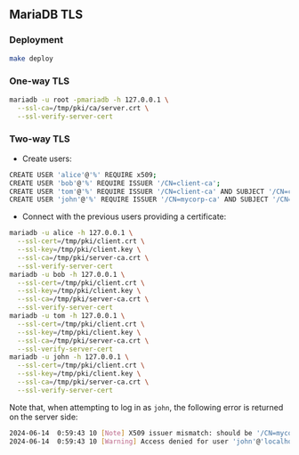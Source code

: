 ## MariaDB TLS

### Deployment

```bash
make deploy
```

### One-way TLS

```bash
mariadb -u root -pmariadb -h 127.0.0.1 \
  --ssl-ca=/tmp/pki/ca/server.crt \
  --ssl-verify-server-cert
```

### Two-way TLS

- Create users:

```bash
CREATE USER 'alice'@'%' REQUIRE x509;
CREATE USER 'bob'@'%' REQUIRE ISSUER '/CN=client-ca';
CREATE USER 'tom'@'%' REQUIRE ISSUER '/CN=client-ca' AND SUBJECT '/CN=client';
CREATE USER 'john'@'%' REQUIRE ISSUER '/CN=mycorp-ca' AND SUBJECT '/CN=john';
```

- Connect with the previous users providing a certificate:

```bash
mariadb -u alice -h 127.0.0.1 \
  --ssl-cert=/tmp/pki/client.crt \
  --ssl-key=/tmp/pki/client.key \
  --ssl-ca=/tmp/pki/server-ca.crt \
  --ssl-verify-server-cert
mariadb -u bob -h 127.0.0.1 \
  --ssl-cert=/tmp/pki/client.crt \
  --ssl-key=/tmp/pki/client.key \
  --ssl-ca=/tmp/pki/server-ca.crt \
  --ssl-verify-server-cert
mariadb -u tom -h 127.0.0.1 \
  --ssl-cert=/tmp/pki/client.crt \
  --ssl-key=/tmp/pki/client.key \
  --ssl-ca=/tmp/pki/server-ca.crt \
  --ssl-verify-server-cert
mariadb -u john -h 127.0.0.1 \
  --ssl-cert=/tmp/pki/client.crt \
  --ssl-key=/tmp/pki/client.key \
  --ssl-ca=/tmp/pki/server-ca.crt \
  --ssl-verify-server-cert
```

Note that, when attempting to log in as `john`, the following error is returned on the server side:

```bash
2024-06-14  0:59:43 10 [Note] X509 issuer mismatch: should be '/CN=mycorp-ca' but is '/CN=client-ca'
2024-06-14  0:59:43 10 [Warning] Access denied for user 'john'@'localhost' (using password: NO)
```